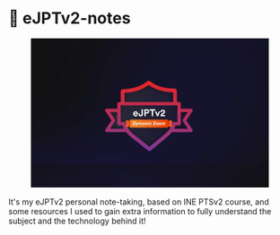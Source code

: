# 🔗 eJPTv2-notes

<figure><img src=".gitbook/assets/ejpt.png" alt=""><figcaption></figcaption></figure>

It's my eJPTv2 personal note-taking, based on INE PTSv2 course, and some resources I used to gain extra information to fully understand the subject and the technology behind it!



